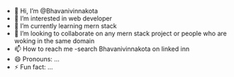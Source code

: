 - 👋 Hi, I’m @Bhavanivinnakota
- 👀 I’m interested in web developer
- 🌱 I’m currently learning mern stack
- 💞️ I’m looking to collaborate on any mern stack project or people  who are woking in the same domain
- 📫 How to reach me -search Bhavanivinnakota on linked inn
- 😄 Pronouns: ...
- ⚡ Fun fact: ...

<!---
Bhavanivinnakota/Bhavanivinnakota is a ✨ special ✨ repository because its `README.md` (this file) appears on your GitHub profile.
You can click the Preview link to take a look at your changes.
--->
